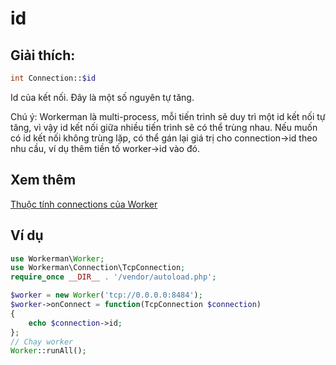 # id

## Giải thích:
```php
int Connection::$id
```

Id của kết nối. Đây là một số nguyên tự tăng.

Chú ý: Workerman là multi-process, mỗi tiến trình sẽ duy trì một id kết nối tự tăng, vì vậy id kết nối giữa nhiều tiến trình sẽ có thể trùng nhau. Nếu muốn có id kết nối không trùng lặp, có thể gán lại giá trị cho connection->id theo nhu cầu, ví dụ thêm tiền tố worker->id vào đó.

## Xem thêm
[Thuộc tính connections của Worker](../worker/connections.md)

## Ví dụ

```php
use Workerman\Worker;
use Workerman\Connection\TcpConnection;
require_once __DIR__ . '/vendor/autoload.php';

$worker = new Worker('tcp://0.0.0.0:8484');
$worker->onConnect = function(TcpConnection $connection)
{
    echo $connection->id;
};
// Chạy worker
Worker::runAll();
```

